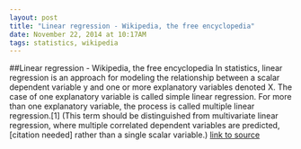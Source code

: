 ```yaml
---
layout: post
title: "Linear regression - Wikipedia, the free encyclopedia"
date: November 22, 2014 at 10:17AM
tags: statistics, wikipedia
---
```

##Linear regression - Wikipedia, the free encyclopedia
In statistics, linear regression is an approach for modeling the relationship between a scalar dependent variable y and one or more explanatory variables denoted X. The case of one explanatory variable is called simple linear regression. For more than one explanatory variable, the process is called multiple linear regression.[1] (This term should be distinguished from multivariate linear regression, where multiple correlated dependent variables are predicted,[citation needed] rather than a single scalar variable.)
[link to source](http://ift.tt/1kyivs3) 
